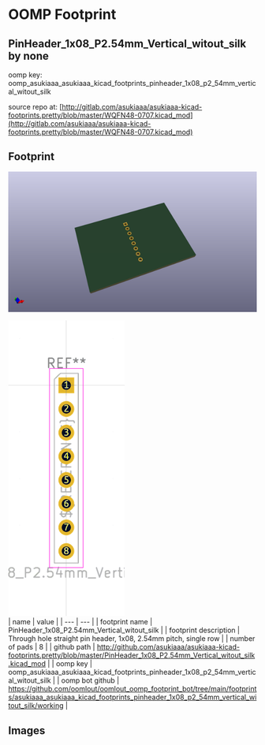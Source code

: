 # OOMP Footprint  
## PinHeader_1x08_P2.54mm_Vertical_witout_silk  by none  
  
oomp key: oomp_asukiaaa_asukiaaa_kicad_footprints_pinheader_1x08_p2_54mm_vertical_witout_silk  
  
source repo at: [http://gitlab.com/asukiaaa/asukiaaa-kicad-footprints.pretty/blob/master/WQFN48-0707.kicad_mod](http://gitlab.com/asukiaaa/asukiaaa-kicad-footprints.pretty/blob/master/WQFN48-0707.kicad_mod)  
## Footprint  
  
[![working_kicad_pcb_3d.png](working_kicad_pcb_3d_600.png)](working_kicad_pcb_3d.png)  
  
[![working.png](working_600.png)](working.png)  
| name | value | 
| --- | --- | 
| footprint name | PinHeader_1x08_P2.54mm_Vertical_witout_silk | 
| footprint description | Through hole straight pin header, 1x08, 2.54mm pitch, single row | 
| number of pads | 8 | 
| github path | http://github.com/asukiaaa/asukiaaa-kicad-footprints.pretty/blob/master/PinHeader_1x08_P2.54mm_Vertical_witout_silk.kicad_mod | 
| oomp key | oomp_asukiaaa_asukiaaa_kicad_footprints_pinheader_1x08_p2_54mm_vertical_witout_silk | 
| oomp bot github | https://github.com/oomlout/oomlout_oomp_footprint_bot/tree/main/footprints/asukiaaa_asukiaaa_kicad_footprints_pinheader_1x08_p2_54mm_vertical_witout_silk/working | 
## Images  
